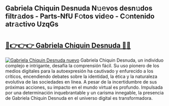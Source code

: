 ## Gabriela Chiquin Desnuda N𝚞𝚎vos desn𝚞dos filtr𝚊dos - Parts-NfU F𝚘tos vid𝚎o - C𝚘ntenido atr𝚊ctivo UzqGs

# <h2><a href="http://mb1mbuq.tromn.icu/?c=Gabriela+Chiquin+Desnuda">🔗👉👉👉 Gabriela Chiquin Desnuda 🔗🔗</a></h2>

[![Gabriela Chiquin Desnuda nuevo](https://i.imgur.com/pEAQMta.gif)](http://mb1mbuq.tromn.icu/?c=Gabriela+Chiquin+Desnuda)
Gabriela Chiquin Desnuda, un individuo complejo e intrigante, desafía la comprensión fácil. Su uso pionero de los medios digitales para la autoexpresión ha cautivado y enfurecido a los críticos, encendiendo debates sobre la identidad, la ética y la naturaleza evolutiva de las sociedades en línea. A pesar de la incertidumbre de sus próximas acciones, su impacto en el mundo virtual es profundo. Impulsada por una determinación inquebrantable y un carisma innegable, la presencia de Gabriela Chiquin Desnuda en el universo digital es transformadora.
